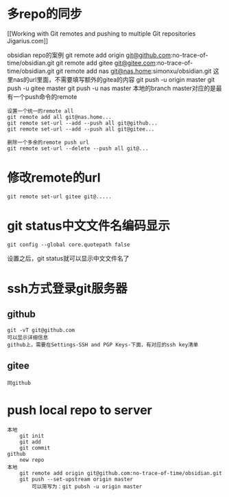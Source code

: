 # 多repo的同步
[[Working with Git remotes and pushing to multiple Git repositories  Jigarius.com]]

obsidian repo的案例
	git remote add origin git@github.com:no-trace-of-time/obsidian.git
	git remote add gitee git@gitee.com:no-trace-of-time/obsidian.git
	git remote add nas git@nas.home:simonxu/obsidian.git
		这里nas的url里面，不需要填写额外的gitea的内容
	git push -u origin master
	git push -u gitee master
	git push -u nas master
	本地的branch master对应的是最有一个push命令的remote

	设置一个统一的remote all
	git remote add all git@nas.home...
	git remote set-url --add --push all git@github...
	git remote set-url --add --push all git@gitee...

	删除一个多余的remote push url
	git remote set-url --delete --push all git@...
	
	
# 修改remote的url
	git remote set-url gitee git@.....
	
# git status中文文件名编码显示
```
git config --global core.quotepath false
```
设置之后，git status就可以显示中文文件名了

# ssh方式登录git服务器
## github
	git -vT git@github.com
	可以显示详细信息
	github上，需要在Settings-SSH and PGP Keys-下面，有对应的ssh key清单

## gitee
	同github
	
# push local repo to server
	本地
		git init
		git add
		git commit
	github
		new repo
	本地
		git remote add origin git@github.com:no-trace-of-time/obsidian.git
		git push --set-upstream origin master
			可以简写为：git pubsh -u origin master